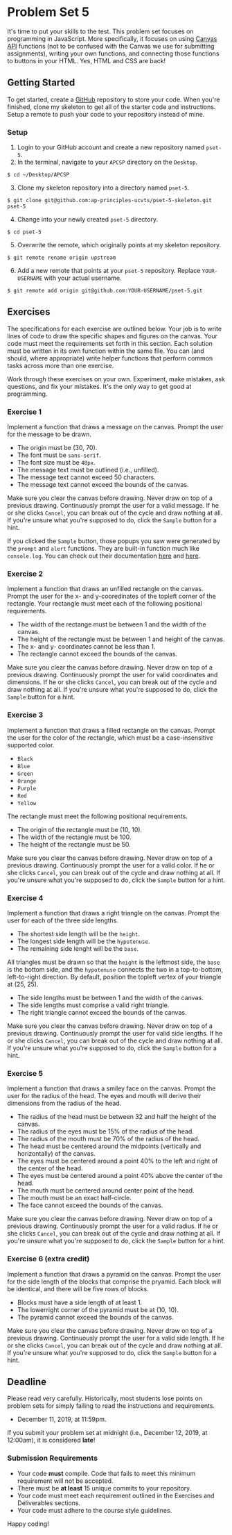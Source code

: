 # Problem Set 5

It's time to put your skills to the test. This problem set focuses on programming in JavaScript. More specifically, it focuses on using [Canvas API](https://developer.mozilla.org/en-US/docs/Web/API/Canvas_API) functions (not to be confused with the Canvas we use for submitting assignments), writing your own functions, and connecting those functions to buttons in your HTML. Yes, HTML and CSS are back!

## Getting Started

To get started, create a [GitHub](https://github.com/) repository to store your code. When you're finished, clone my skeleton to get all of the starter code and instructions. Setup a remote to push your code to your repository instead of mine.

### Setup

1. Login to your GitHub account and create a new repository named `pset-5`.
2. In the terminal, navigate to your `APCSP` directory on the `Desktop`.
```
$ cd ~/Desktop/APCSP
```
3. Clone my skeleton repository into a directory named `pset-5`.
```
$ git clone git@github.com:ap-principles-ucvts/pset-5-skeleton.git pset-5
````
4. Change into your newly created `pset-5` directory.
```
$ cd pset-5
```
5. Overwrite the remote, which originally points at my skeleton repository.
```
$ git remote rename origin upstream
```
6. Add a new remote that points at your `pset-5` repository. Replace `YOUR-USERNAME` with your actual username.
```
$ git remote add origin git@github.com:YOUR-USERNAME/pset-5.git
```

## Exercises

The specifications for each exercise are outlined below. Your job is to write lines of code to draw the specific shapes and figures on the canvas. Your code must meet the requirements set forth in this section. Each solution must be written in its own function within the same file. You can (and should, where appropriate) write helper functions that perform common tasks across more than one exercise.

Work through these exercises on your own. Experiment, make mistakes, ask questions, and fix your mistakes. It's the only way to get good at programming.

### Exercise 1

Implement a function that draws a message on the canvas. Prompt the user for the message to be drawn.

* The origin must be (30, 70).
* The font must be `sans-serif`.
* The font size must be `48px`.
* The message text must be outlined (i.e., unfilled).
* The message text cannot exceed 50 characters.
* The message text cannot exceed the bounds of the canvas.

Make sure you clear the canvas before drawing. Never draw on top of a previous drawing. Continuously prompt the user for a valid message. If he or she clicks `Cancel`, you can break out of the cycle and draw nothing at all. If you're unsure what you're supposed to do, click the `Sample` button for a hint.

If you clicked the `Sample` button, those popups you saw were generated by the `prompt` and `alert` functions. They are built-in function much like `console.log`. You can check out their documentation [here](https://developer.mozilla.org/en-US/docs/Web/API/Window/prompt) and [here](https://developer.mozilla.org/en-US/docs/Web/API/Window/alert).

### Exercise 2

Implement a function that draws an unfilled rectangle on the canvas. Prompt the user for the x- and y-cooredinates of the topleft corner of the rectangle. Your rectangle must meet each of the following positional requirements.

* The width of the rectange must be between 1 and the width of the canvas.
* The height of the rectangle must be between 1 and height of the canvas.
* The x- and y- coordinates cannot be less than 1.
* The rectangle cannot exceed the bounds of the canvas.

Make sure you clear the canvas before drawing. Never draw on top of a previous drawing. Continuously prompt the user for valid coordinates and dimensions. If he or she clicks `Cancel`, you can break out of the cycle and draw nothing at all. If you're unsure what you're supposed to do, click the `Sample` button for a hint.

### Exercise 3

Implement a function that draws a filled rectangle on the canvas. Prompt the user for the color of the rectangle, which must be a case-insensitive supported color.

* `Black`
* `Blue`
* `Green`
* `Orange`
* `Purple`
* `Red`
* `Yellow`

The rectangle must meet the following positional requirements.

* The origin of the rectangle must be (10, 10).
* The width of the rectangle must be 100.
* The height of the rectangle must be 50.

Make sure you clear the canvas before drawing. Never draw on top of a previous drawing. Continuously prompt the user for a valid color. If he or she clicks `Cancel`, you can break out of the cycle and draw nothing at all. If you're unsure what you're supposed to do, click the `Sample` button for a hint.

### Exercise 4

Implement a function that draws a right triangle on the canvas. Prompt the user for each of the three side lengths.

* The shortest side length will be the `height`.
* The longest side length will be the `hypotenuse`.
* The remaining side lenght will be the `base`.

All triangles must be drawn so that the `height` is the leftmost side, the `base` is the bottom side, and the `hypotenuse` connects the two in a top-to-bottom, left-to-right direction. By default, position the topleft vertex of your triangle at (25, 25).

* The side lengths must be between 1 and the width of the canvas.
* The side lengths must comprise a valid right triangle.
* The right triangle cannot exceed the bounds of the canvas.

Make sure you clear the canvas before drawing. Never draw on top of a previous drawing. Continuously prompt the user for valid side lengths. If he or she clicks `Cancel`, you can break out of the cycle and draw nothing at all. If you're unsure what you're supposed to do, click the `Sample` button for a hint.

### Exercise 5

Implement a function that draws a smiley face on the canvas. Prompt the user for the radius of the head. The eyes and mouth will derive their dimensions from the radius of the head.

* The radius of the head must be between 32 and half the height of the canvas.
* The radius of the eyes must be 15% of the radius of the head.
* The radius of the mouth must be 70% of the radius of the head.
* The head must be centered around the midpoints (vertically and horizontally) of the canvas.
* The eyes must be centered around a point 40% to the left and right of the center of the head.
* The eyes must be centered around a point 40% above the center of the head.
* The mouth must be centered around center point of the head.
* The mouth must be an exact half-circle.
* The face cannot exceed the bounds of the canvas.

Make sure you clear the canvas before drawing. Never draw on top of a previous drawing. Continuously prompt the user for a valid radius. If he or she clicks `Cancel`, you can break out of the cycle and draw nothing at all. If you're unsure what you're supposed to do, click the `Sample` button for a hint.

### Exercise 6 (extra credit)

Implement a function that draws a pyramid on the canvas. Prompt the user for the side length of the blocks that comprise the pryamid. Each block will be identical, and there will be five rows of blocks.

* Blocks must have a side length of at least 1.
* The lowerright corner of the pyramid must be at (10, 10).
* The pyramid cannot exceed the bounds of the canvas.

Make sure you clear the canvas before drawing. Never draw on top of a previous drawing. Continuously prompt the user for a valid side length. If he or she clicks `Cancel`, you can break out of the cycle and draw nothing at all. If you're unsure what you're supposed to do, click the `Sample` button for a hint.

## Deadline

Please read very carefully. Historically, most students lose points on problem sets for simply failing to read the instructions and requirements.

* December 11, 2019, at 11:59pm.

If you submit your problem set at midnight (i.e., December 12, 2019, at 12:00am), it is considered **late**!

### Submission Requirements

* Your code **must** compile. Code that fails to meet this minimum requirement will not be accepted.
* There must be **at least** 15 unique commits to your repository.
* Your code must meet each requirement outlined in the Exercises and Deliverables sections.
* Your code must adhere to the course style guidelines.

Happy coding!
